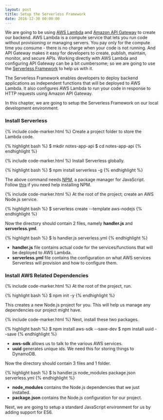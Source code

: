 ```yaml
---
layout: post
title: Setup the Serverless Framework
date: 2016-12-30 00:00:00
---
```


We are going to be using [AWS Lambda](https://aws.amazon.com/lambda/) and [Amazon API Gateway](https://aws.amazon.com/api-gateway/) to create our backend. AWS Lambda is a compute service that lets you run code without provisioning or managing servers. You pay only for the compute time you consume - there is no charge when your code is not running. And API Gateway makes it easy for developers to create, publish, maintain, monitor, and secure APIs. Working directly with AWS Lambda and configuring API Gateway can be a bit cumbersome; so we are going to use the [Serverless Framework](https://serverless.com) to help us with it.

The Serverless Framework enables developers to deploy backend applications as independent functions that will be deployed to AWS Lambda. It also configures AWS Lambda to run your code in response to HTTP requests using Amazon API Gateway.

In this chapter, we are going to setup the Serverless Framework on our local development environment.

### Install Serverless

{% include code-marker.html %} Create a project folder to store the Lambda code.

{% highlight bash %}
$ mkdir notes-app-api
$ cd notes-app-api
{% endhighlight %}

{% include code-marker.html %} Install Serverless globally.

{% highlight bash %}
$ npm install serverless -g
{% endhighlight %}

The above command needs [NPM](https://www.npmjs.com), a package manager for JavaScript. Follow [this](https://docs.npmjs.com/getting-started/installing-node) if you need help installing NPM.

{% include code-marker.html %} At the root of the project; create an AWS Node.js service.

{% highlight bash %}
$ serverless create --template aws-nodejs
{% endhighlight %}

Now the directory should contain 2 files, namely **handler.js** and **serverless.yml**.

{% highlight bash %}
$ ls
handler.js    serverless.yml
{% endhighlight %}

- **handler.js** file contains actual code for the services/functions that will be deployed to AWS Lambda.
- **serverless.yml** file contains the configuration on what AWS services Serverless will provision and how to configure them.

### Install AWS Related Dependencies

{% include code-marker.html %} At the root of the project, run.

{% highlight bash %}
$ npm init -y
{% endhighlight %}

This creates a new Node.js project for you. This will help us manage any dependencies our project might have.

{% include code-marker.html %} Next, install these two packages.

{% highlight bash %}
$ npm install aws-sdk --save-dev
$ npm install uuid --save
{% endhighlight %}

- **aws-sdk** allows us to talk to the various AWS services.
- **uuid** generates unique ids. We need this for storing things to DynamoDB.

Now the directory should contain 3 files and 1 folder.

{% highlight bash %}
$ ls
handler.js    node_modules    package.json    serverless.yml
{% endhighlight %}

- **node_modules** contains the Node.js dependencies that we just installed.
- **package.json** contains the Node.js configuration for our project.

Next, we are going to setup a standard JavaScript environment for us by adding support for ES6.
